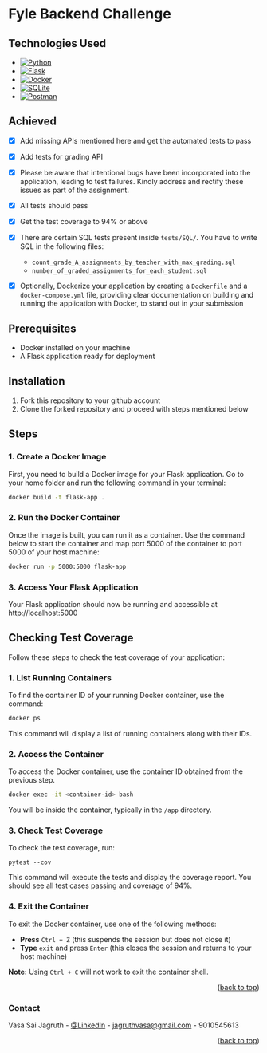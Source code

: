 # Fyle Backend Challenge

## Technologies Used

- [![Python](https://img.shields.io/badge/Python-3776AB?style=flat&logo=python&logoColor=white)](https://www.python.org/)
- [![Flask](https://img.shields.io/badge/Flask-000000?style=flat&logo=flask&logoColor=white)](https://flask.palletsprojects.com/)
- [![Docker](https://img.shields.io/badge/Docker-2496ED?style=flat&logo=docker&logoColor=white)](https://www.docker.com/)
- [![SQLite](https://img.shields.io/badge/SQLite-003B57?style=flat&logo=sqlite&logoColor=white)](https://www.sqlite.org/index.html)
- [![Postman](https://img.shields.io/badge/Postman-FF6C37?style=flat&logo=postman&logoColor=white)](https://www.postman.com/)

<!-- ROADMAP -->
## Achieved

- [X] Add missing APIs mentioned here and get the automated tests to pass
- [X] Add tests for grading API
- [X] Please be aware that intentional bugs have been incorporated into the application, leading to test failures. Kindly address and rectify these issues as part of the assignment.
- [X] All tests should pass
- [X] Get the test coverage to 94% or above
- [X] There are certain SQL tests present inside `tests/SQL/`. You have to write SQL in the following files:
  - `count_grade_A_assignments_by_teacher_with_max_grading.sql`
  - `number_of_graded_assignments_for_each_student.sql`
- [X] Optionally, Dockerize your application by creating a `Dockerfile` and a `docker-compose.yml` file, providing clear documentation on building and running the application with Docker, to stand out in your submission


## Prerequisites

- Docker installed on your machine
- A Flask application ready for deployment
  

## Installation

1. Fork this repository to your github account
2. Clone the forked repository and proceed with steps mentioned below


## Steps

### 1. Create a Docker Image

First, you need to build a Docker image for your Flask application.
Go to your home folder and run the following command in your terminal:

```sh
docker build -t flask-app .
```

### 2. Run the Docker Container
Once the image is built, you can run it as a container. Use the command below to start the container and map port 5000 of the container to port 5000 of your host machine:

```sh
docker run -p 5000:5000 flask-app
```

### 3. Access Your Flask Application

Your Flask application should now be running and accessible at http://localhost:5000


## Checking Test Coverage

Follow these steps to check the test coverage of your application:


### 1. List Running Containers

To find the container ID of your running Docker container, use the command:

```sh
docker ps
```

This command will display a list of running containers along with their IDs.


### 2. Access the Container

To access the Docker container, use the container ID obtained from the previous step.

```sh
docker exec -it <container-id> bash
```

You will be inside the container, typically in the `/app` directory.


### 3. Check Test Coverage

To check the test coverage, run:

```
pytest --cov
```

This command will execute the tests and display the coverage report. You should see all test cases passing and coverage of 94%.


### 4. Exit the Container

To exit the Docker container, use one of the following methods:

- **Press** `Ctrl + Z` (this suspends the session but does not close it)
- **Type** `exit` and press `Enter` (this closes the session and returns to your host machine)

**Note:** Using `Ctrl + C` will not work to exit the container shell.


<p align="right">(<a href="#readme-top">back to top</a>)</p>



<!-- CONTACT -->
### Contact

Vasa Sai Jagruth - [@LinkedIn](https://www.linkedin.com/in/jagruth/) - jagruthvasa@gmail.com - 9010545613

<p align="right">(<a href="#readme-top">back to top</a>)</p>

